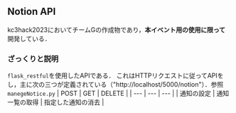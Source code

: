 ## Notion API
kc3hack2023においてチームGの作成物であり，**本イベント用の使用に限って**開発している．

### ざっくりと説明
`flask_restful`を使用したAPIである．
これはHTTPリクエストに従ってAPIをし，主に次の三つが定義されている（"http://localhost/5000/notion"）．参照`manegeNotice.py`
| POST | GET | DELETE | 
| --- | --- | --- | 
| 通知の設定 | 通知一覧の取得 | 指定した通知の消去 | 
